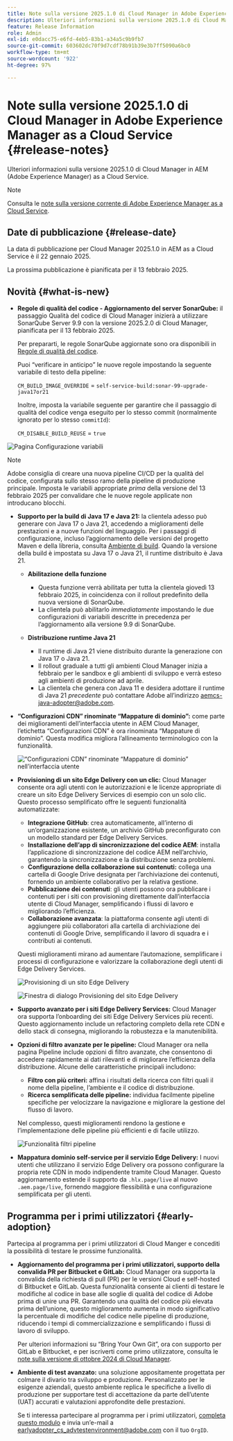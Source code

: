 ```yaml
---
title: Note sulla versione 2025.1.0 di Cloud Manager in Adobe Experience Manager as a Cloud Service
description: Ulteriori informazioni sulla versione 2025.1.0 di Cloud Manager in AEM as a Cloud Service.
feature: Release Information
role: Admin
exl-id: e0dacc75-e6fd-4eb5-83b1-a34a5c9b9fb7
source-git-commit: 603602dc70f9d7cdf78b91b39e3b7ff5090a6bc0
workflow-type: tm+mt
source-wordcount: '922'
ht-degree: 97%

---
```


# Note sulla versione 2025.1.0 di Cloud Manager in Adobe Experience Manager as a Cloud Service {#release-notes}

<!-- https://wiki.corp.adobe.com/pages/viewpage.action?pageId=3389843928 -->

Ulteriori informazioni sulla versione 2025.1.0 di Cloud Manager in AEM (Adobe Experience Manager) as a Cloud Service.

>[!NOTE]
>
>Consulta le [note sulla versione corrente di Adobe Experience Manager as a Cloud Service](/help/release-notes/release-notes-cloud/release-notes-current.md).

## Date di pubblicazione {#release-date}

La data di pubblicazione per Cloud Manager 2025.1.0 in AEM as a Cloud Service è il 22 gennaio 2025.

La prossima pubblicazione è pianificata per il 13 febbraio 2025.


## Novità {#what-is-new}

* **Regole di qualità del codice - Aggiornamento del server SonarQube:** il passaggio Qualità del codice di Cloud Manager inizierà a utilizzare SonarQube Server 9.9 con la versione 2025.2.0 di Cloud Manager, pianificata per il 13 febbraio 2025.

  Per prepararti, le regole SonarQube aggiornate sono ora disponibili in [Regole di qualità del codice](/help/implementing/cloud-manager/code-quality-testing.md#understanding-code-quality-rules).

  Puoi “verificare in anticipo” le nuove regole impostando la seguente variabile di testo della pipeline:

  `CM_BUILD_IMAGE_OVERRIDE` = `self-service-build:sonar-99-upgrade-java17or21`

  Inoltre, imposta la variabile seguente per garantire che il passaggio di qualità del codice venga eseguito per lo stesso commit (normalmente ignorato per lo stesso `commitId`):

  `CM_DISABLE_BUILD_REUSE` = `true`

![Pagina Configurazione variabili](/help/implementing/cloud-manager/release-notes/assets/variables-config.png)

>[!NOTE]
>
>Adobe consiglia di creare una nuova pipeline CI/CD per la qualità del codice, configurata sullo stesso ramo della pipeline di produzione principale. Imposta le variabili appropriate *prima* della versione del 13 febbraio 2025 per convalidare che le nuove regole applicate non introducano blocchi.

* **Supporto per la build di Java 17 e Java 21:** la clientela adesso può generare con Java 17 o Java 21, accedendo a miglioramenti delle prestazioni e a nuove funzioni del linguaggio. Per i passaggi di configurazione, incluso l’aggiornamento delle versioni del progetto Maven e della libreria, consulta [Ambiente di build](/help/implementing/cloud-manager/getting-access-to-aem-in-cloud/build-environment-details.md). Quando la versione della build è impostata su Java 17 o Java 21, il runtime distribuito è Java 21.

   * **Abilitazione della funzione**
      * Questa funzione verrà abilitata per tutta la clientela giovedì 13 febbraio 2025, in coincidenza con il rollout predefinito della nuova versione di SonarQube.
      * La clientela può abilitarlo *immediatamente* impostando le due configurazioni di variabili descritte in precedenza per l’aggiornamento alla versione 9.9 di SonarQube.

   * **Distribuzione runtime Java 21**
      * Il runtime di Java 21 viene distribuito durante la generazione con Java 17 o Java 21.
      * Il rollout graduale a tutti gli ambienti Cloud Manager inizia a febbraio per le sandbox e gli ambienti di sviluppo e verrà esteso agli ambienti di produzione ad aprile.
      * La clientela che genera con Java 11 e desidera adottare il runtime di Java 21 *precedente* può contattare Adobe all’indirizzo [aemcs-java-adopter@adobe.com](mailto:aemcs-java-adopter@adobe.com).

* **“Configurazioni CDN” rinominate “Mappature di dominio”:** come parte dei miglioramenti dell’interfaccia utente in AEM Cloud Manager, l’etichetta “Configurazioni CDN” è ora rinominata “Mappature di dominio”. Questa modifica migliora l’allineamento terminologico con la funzionalità. <!-- CMGR-64738 -->

  ![“Configurazioni CDN” rinominate “Mappature di dominio” nell’interfaccia utente](/help/implementing/cloud-manager/release-notes/assets/domain-mappings.png)

* **Provisioning di un sito Edge Delivery con un clic:** Cloud Manager consente ora agli utenti con le autorizzazioni e le licenze appropriate di creare un sito Edge Delivery Services di esempio con un solo clic. Questo processo semplificato offre le seguenti funzionalità automatizzate:

   * **Integrazione GitHub**: crea automaticamente, all’interno di un’organizzazione esistente, un archivio GitHub preconfigurato con un modello standard per Edge Delivery Services.
   * **Installazione dell’app di sincronizzazione del codice AEM**: installa l’applicazione di sincronizzazione del codice AEM nell’archivio, garantendo la sincronizzazione e la distribuzione senza problemi.
   * **Configurazione della collaborazione sui contenuti:** collega una cartella di Google Drive designata per l’archiviazione dei contenuti, fornendo un ambiente collaborativo per la relativa gestione.
   * **Pubblicazione dei contenuti**: gli utenti possono ora pubblicare i contenuti per i siti con provisioning direttamente dall’interfaccia utente di Cloud Manager, semplificando i flussi di lavoro e migliorando l’efficienza.
   * **Collaborazione avanzata**: la piattaforma consente agli utenti di aggiungere più collaboratori alla cartella di archiviazione dei contenuti di Google Drive, semplificando il lavoro di squadra e i contributi ai contenuti.

  Questi miglioramenti mirano ad aumentare l’automazione, semplificare i processi di configurazione e valorizzare la collaborazione degli utenti di Edge Delivery Services. <!-- CMGR-59362 -->

  ![Provisioning di un sito Edge Delivery](/help/implementing/cloud-manager/release-notes/assets/eds-one-click-60.png)

  ![Finestra di dialogo Provisioning del sito Edge Delivery](/help/implementing/cloud-manager/release-notes/assets/eds-provision-60.png)

* **Supporto avanzato per i siti Edge Delivery Services:** Cloud Manager ora supporta l’onboarding dei siti Edge Delivery Services più recenti. Questo aggiornamento include un refactoring completo della rete CDN e dello stack di consegna, migliorando la robustezza e la manutenibilità.

* **Opzioni di filtro avanzate per le pipeline:** Cloud Manager ora nella pagina Pipeline include opzioni di filtro avanzate, che consentono di accedere rapidamente ai dati rilevanti e di migliorare l’efficienza della distribuzione. Alcune delle caratteristiche principali includono:

   * **Filtro con più criteri:** affina i risultati della ricerca con filtri quali il nome della pipeline, l’ambiente e il codice di distribuzione.
   * **Ricerca semplificata delle pipeline:** individua facilmente pipeline specifiche per velocizzare la navigazione e migliorare la gestione del flusso di lavoro.

  Nel complesso, questi miglioramenti rendono la gestione e l’implementazione delle pipeline più efficienti e di facile utilizzo.

  ![Funzionalità filtri pipeline](/help/implementing/cloud-manager/release-notes/assets/pipeline-filters.png)

* **Mappatura dominio self-service per il servizio Edge Delivery:** I nuovi utenti che utilizzano il servizio Edge Delivery ora possono configurare la propria rete CDN in modo indipendente tramite Cloud Manager. Questo aggiornamento estende il supporto da `.hlx.page/live` al nuovo `.aem.page/live`, fornendo maggiore flessibilità e una configurazione semplificata per gli utenti.

## Programma per i primi utilizzatori {#early-adoption}

Partecipa al programma per i primi utilizzatori di Cloud Manger e concediti la possibilità di testare le prossime funzionalità.

* **Aggiornamento del programma per i primi utilizzatori, supporto della convalida PR per Bitbucket e GitLab:** Cloud Manager ora supporta la convalida della richiesta di pull (PR) per le versioni Cloud e self-hosted di Bitbucket e GitLab. Questa funzionalità consente ai clienti di testare le modifiche al codice in base alle soglie di qualità del codice di Adobe prima di unire una PR. Garantendo una qualità del codice più elevata prima dell’unione, questo miglioramento aumenta in modo significativo la percentuale di modifiche del codice nelle pipeline di produzione, riducendo i tempi di commercializzazione e semplificando i flussi di lavoro di sviluppo.

  Per ulteriori informazioni su “Bring Your Own Git”, ora con supporto per GitLab e Bitbucket, e per iscriverti come primo utilizzatore, consulta le [note sulla versione di ottobre 2024 di Cloud Manager](/help/implementing/cloud-manager/release-notes/2024/2024-10-0.md##gitlab-bitbucket).

* **Ambiente di test avanzato:** una soluzione appositamente progettata per colmare il divario tra sviluppo e produzione. Personalizzato per le esigenze aziendali, questo ambiente replica le specifiche a livello di produzione per supportare test di accettazione da parte dell’utente (UAT) accurati e valutazioni approfondite delle prestazioni.

  Se ti interessa partecipare al programma per i primi utilizzatori, [completa questo modulo](https://nam04.safelinks.protection.outlook.com/?url=https%3A%2F%2Furldefense.com%2Fv3%2F__https%3A%2Fwww.feedbackprogram.adobe.com%2Fh%2Fs%2F6N425LYG1jQ1Nc0F20Zllt__%3B!!OgNkHJCYlf_CHg!fIp-QrZ9si3kcUIjRCniEzqAAa8FcU1iN34SGQFtlcQ36eUQXOZWbDHP7oZajqddgpuOMAVL5CQpkZ6ths76Qks8%24&amp;data=05%7C02%7Cpanchapa%40adobe.com%7Cf81bcaa4b20544f1818b08dccd07c78c%7Cfa7b1b5a7b34438794aed2c178decee1%7C0%7C0%7C638610680502164019%7CUnknown%7CTWFpbGZsb3d8eyJWIjoiMC4wLjAwMDAiLCJQIjoiV2luMzIiLCJBTiI6Ik1haWwiLCJXVCI6Mn0%3D%7C0%7C%7C%7C&amp;sdata=aGo6zz2ldPrta4lpvo3CLNENR5ghHDDCPbG1adUaNZQ%3D&amp;reserved=0) e invia un’e-mail a [earlyadopter_cs_advtestenvironment@adobe.com](mailto:earlyadopter_cs_advtestenvironment@adobe.com) con il tuo `OrgID`.



<!-- ## Bug fixes -->




<!-- ## Known issues {#known-issues} -->
